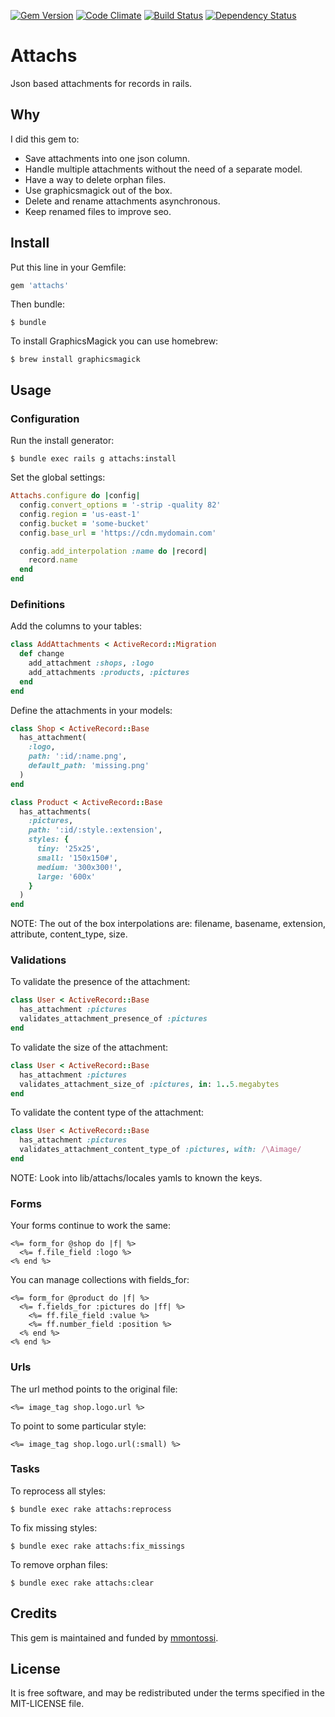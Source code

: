 [![Gem Version](https://badge.fury.io/rb/attachs.svg)](http://badge.fury.io/rb/attachs)
[![Code Climate](https://codeclimate.com/github/mmontossi/attachs/badges/gpa.svg)](https://codeclimate.com/github/mmontossi/attachs)
[![Build Status](https://travis-ci.org/mmontossi/attachs.svg)](https://travis-ci.org/mmontossi/attachs)
[![Dependency Status](https://gemnasium.com/mmontossi/attachs.svg)](https://gemnasium.com/mmontossi/attachs)

# Attachs

Json based attachments for records in rails.

## Why

I did this gem to:

- Save attachments into one json column.
- Handle multiple attachments without the need of a separate model.
- Have a way to delete orphan files.
- Use graphicsmagick out of the box.
- Delete and rename attachments asynchronous.
- Keep renamed files to improve seo.

## Install

Put this line in your Gemfile:
```ruby
gem 'attachs'
```

Then bundle:
```
$ bundle
```

To install GraphicsMagick you can use homebrew:
```
$ brew install graphicsmagick
```

## Usage

### Configuration

Run the install generator:
```
$ bundle exec rails g attachs:install
```

Set the global settings:
```ruby
Attachs.configure do |config|
  config.convert_options = '-strip -quality 82'
  config.region = 'us-east-1'
  config.bucket = 'some-bucket'
  config.base_url = 'https://cdn.mydomain.com'

  config.add_interpolation :name do |record|
    record.name
  end
end
```

### Definitions

Add the columns to your tables:
```ruby
class AddAttachments < ActiveRecord::Migration
  def change
    add_attachment :shops, :logo
    add_attachments :products, :pictures
  end
end
```

Define the attachments in your models:
```ruby
class Shop < ActiveRecord::Base
  has_attachment(
    :logo,
    path: ':id/:name.png',
    default_path: 'missing.png'
  )
end

class Product < ActiveRecord::Base
  has_attachments(
    :pictures,
    path: ':id/:style.:extension',
    styles: {
      tiny: '25x25',
      small: '150x150#',
      medium: '300x300!',
      large: '600x'
    }
  )
end
```

NOTE: The out of the box interpolations are: filename, basename, extension, attribute, content_type, size.

### Validations

To validate the presence of the attachment:
```ruby
class User < ActiveRecord::Base
  has_attachment :pictures
  validates_attachment_presence_of :pictures
end
```

To validate the size of the attachment:
```ruby
class User < ActiveRecord::Base
  has_attachment :pictures
  validates_attachment_size_of :pictures, in: 1..5.megabytes
end
```

To validate the content type of the attachment:
```ruby
class User < ActiveRecord::Base
  has_attachment :pictures
  validates_attachment_content_type_of :pictures, with: /\Aimage/
end
```

NOTE: Look into lib/attachs/locales yamls to known the keys.

### Forms

Your forms continue to work the same:
```erb
<%= form_for @shop do |f| %>
  <%= f.file_field :logo %>
<% end %>
```

You can manage collections with fields_for:
```erb
<%= form_for @product do |f| %>
  <%= f.fields_for :pictures do |ff| %>
    <%= ff.file_field :value %>
    <%= ff.number_field :position %>
  <% end %>
<% end %>
```

### Urls

The url method points to the original file:
```erb
<%= image_tag shop.logo.url %>
```

To point to some particular style:
```erb
<%= image_tag shop.logo.url(:small) %>
```

### Tasks

To reprocess all styles:
```
$ bundle exec rake attachs:reprocess
```

To fix missing styles:
```
$ bundle exec rake attachs:fix_missings
```

To remove orphan files:
```
$ bundle exec rake attachs:clear
```

## Credits

This gem is maintained and funded by [mmontossi](https://github.com/mmontossi).

## License

It is free software, and may be redistributed under the terms specified in the MIT-LICENSE file.
